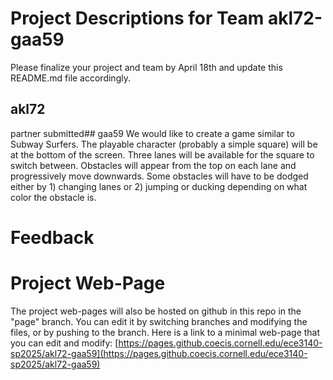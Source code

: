 # Project Descriptions for Team akl72-gaa59

Please finalize your project and team by April 18th and update this README.md file accordingly.

## akl72
partner submitted## gaa59
We would like to create a game similar to Subway Surfers. The playable character (probably a simple square) will be at the bottom of the screen. Three lanes will be available for the square to switch between. Obstacles will appear from the top on each lane and progressively move downwards. Some obstacles will have to be dodged either by 1) changing lanes or 2) jumping or ducking depending on what color the obstacle is. 
# Feedback

# Project Web-Page

The project web-pages will also be hosted on github in this repo in the "page" branch. You can edit it by switching branches and modifying the files, or by pushing to the branch. Here is a link to a minimal web-page that you can edit and modify: [https://pages.github.coecis.cornell.edu/ece3140-sp2025/akl72-gaa59](https://pages.github.coecis.cornell.edu/ece3140-sp2025/akl72-gaa59)
